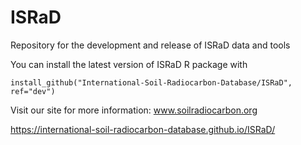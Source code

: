# ISRaD
Repository for the development and release of ISRaD data and tools

You can install the latest version of ISRaD R package with

```
install_github("International-Soil-Radiocarbon-Database/ISRaD", ref="dev")
```

Visit our site for more information: www.soilradiocarbon.org

https://international-soil-radiocarbon-database.github.io/ISRaD/
